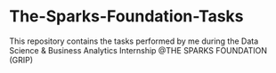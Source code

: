 # The-Sparks-Foundation-Tasks
This repository contains the tasks performed by me during the Data Science &amp; Business Analytics Internship @THE SPARKS FOUNDATION (GRIP)

